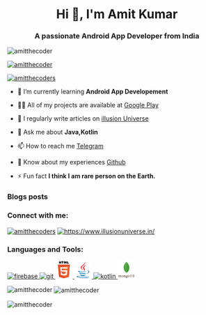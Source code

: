 <h1 align="center">Hi 👋, I'm Amit Kumar</h1>
<h3 align="center">A passionate Android App Developer from India</h3>

<p align="left"> <img src="https://komarev.com/ghpvc/?username=amitthecoder&label=Profile%20views&color=0e75b6&style=flat" alt="amitthecoder" /> </p>

<p align="left"> <a href="https://github.com/ryo-ma/github-profile-trophy"><img src="https://github-profile-trophy.vercel.app/?username=amitthecoder" alt="amitthecoder" /></a> </p>

<p align="left"> <a href="https://twitter.com/amitthecoders" target="blank"><img src="https://img.shields.io/twitter/follow/amitthecoders?logo=twitter&style=for-the-badge" alt="amitthecoders" /></a> </p>

- 🌱 I’m currently learning **Android App Developement**

- 👨‍💻 All of my projects are available at [Google Play](https://play.google.com/store/apps/dev?id=8173184158513909416)

- 📝 I regularly write articles on [illusion Universe](https://www.illusionuniverse.in/)

- 💬 Ask me about **Java,Kotlin**

- 📫 How to reach me [Telegram](https://t.me/amitthecoder)

- 📄 Know about my experiences [Github](https://github.com/amitthecoder)

- ⚡ Fun fact **I think I am rare person on the Earth.**

### Blogs posts
<!-- BLOG-POST-LIST:START -->
<!-- BLOG-POST-LIST:END -->

<h3 align="left">Connect with me:</h3>
<p align="left">
<a href="https://twitter.com/amitthecoders" target="blank"><img align="center" src="https://raw.githubusercontent.com/rahuldkjain/github-profile-readme-generator/master/src/images/icons/Social/twitter.svg" alt="amitthecoders" height="30" width="40" /></a>
<a href="/https://www.illusionuniverse.in/" target="blank"><img align="center" src="https://raw.githubusercontent.com/rahuldkjain/github-profile-readme-generator/master/src/images/icons/Social/rss.svg" alt="https://www.illusionuniverse.in/" height="30" width="40" /></a>
</p>

<h3 align="left">Languages and Tools:</h3>
<p align="left"> <a href="https://firebase.google.com/" target="_blank" rel="noreferrer"> <img src="https://www.vectorlogo.zone/logos/firebase/firebase-icon.svg" alt="firebase" width="40" height="40"/> </a> <a href="https://git-scm.com/" target="_blank" rel="noreferrer"> <img src="https://www.vectorlogo.zone/logos/git-scm/git-scm-icon.svg" alt="git" width="40" height="40"/> </a> <a href="https://www.w3.org/html/" target="_blank" rel="noreferrer"> <img src="https://raw.githubusercontent.com/devicons/devicon/master/icons/html5/html5-original-wordmark.svg" alt="html5" width="40" height="40"/> </a> <a href="https://www.java.com" target="_blank" rel="noreferrer"> <img src="https://raw.githubusercontent.com/devicons/devicon/master/icons/java/java-original.svg" alt="java" width="40" height="40"/> </a> <a href="https://kotlinlang.org" target="_blank" rel="noreferrer"> <img src="https://www.vectorlogo.zone/logos/kotlinlang/kotlinlang-icon.svg" alt="kotlin" width="40" height="40"/> </a> <a href="https://www.mongodb.com/" target="_blank" rel="noreferrer"> <img src="https://raw.githubusercontent.com/devicons/devicon/master/icons/mongodb/mongodb-original-wordmark.svg" alt="mongodb" width="40" height="40"/> </a> </p>

<p><img align="left" src="https://github-readme-stats.vercel.app/api/top-langs?username=amitthecoder&show_icons=true&locale=en&layout=compact" alt="amitthecoder" /></p>

<p>&nbsp;<img align="center" src="https://github-readme-stats.vercel.app/api?username=amitthecoder&show_icons=true&locale=en" alt="amitthecoder" /></p>

<p><img align="center" src="https://github-readme-streak-stats.herokuapp.com/?user=amitthecoder&" alt="amitthecoder" /></p>
